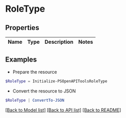 # RoleType
## Properties

Name | Type | Description | Notes
------------ | ------------- | ------------- | -------------

## Examples

- Prepare the resource
```powershell
$RoleType = Initialize-PSOpenAPIToolsRoleType 
```

- Convert the resource to JSON
```powershell
$RoleType | ConvertTo-JSON
```

[[Back to Model list]](../README.md#documentation-for-models) [[Back to API list]](../README.md#documentation-for-api-endpoints) [[Back to README]](../README.md)

